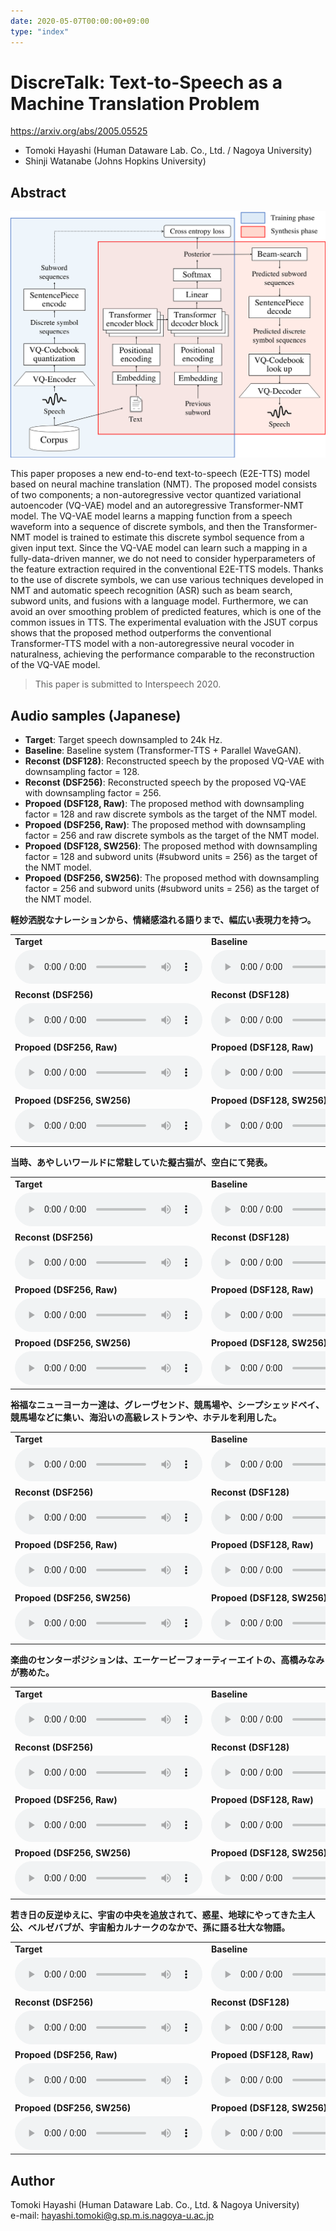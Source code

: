```yaml
---
date: 2020-05-07T00:00:00+09:00
type: "index"
---
```


# DiscreTalk: Text-to-Speech as a Machine Translation Problem

https://arxiv.org/abs/2005.05525

- Tomoki Hayashi (Human Dataware Lab. Co., Ltd. / Nagoya University)
- Shinji Watanabe (Johns Hopkins University)

## Abstract

![](figs/overview.png)

This paper proposes a new end-to-end text-to-speech (E2E-TTS) model based on neural machine translation (NMT).
The proposed model consists of two components; a non-autoregressive vector quantized variational autoencoder (VQ-VAE) model and an autoregressive Transformer-NMT model.
The VQ-VAE model learns a mapping function from a speech waveform into a sequence of discrete symbols, and then the Transformer-NMT model is trained to estimate this discrete symbol sequence from a given input text.
Since the VQ-VAE model can learn such a mapping in a fully-data-driven manner, we do not need to consider hyperparameters of the feature extraction required in the conventional E2E-TTS models.
Thanks to the use of discrete symbols, we can use various techniques developed in NMT and automatic speech recognition (ASR) such as beam search, subword units, and fusions with a language model.
Furthermore, we can avoid an over smoothing problem of predicted features, which is one of the common issues in TTS.
The experimental evaluation with the JSUT corpus shows that the proposed method outperforms the conventional Transformer-TTS model with a non-autoregressive neural vocoder in naturalness, achieving the performance comparable to the reconstruction of the VQ-VAE model.

> This paper is submitted to Interspeech 2020.

## Audio samples (Japanese)

- **Target**: Target speech downsampled to 24k Hz.
- **Baseline**: Baseline system (Transformer-TTS + Parallel WaveGAN).
- **Reconst (DSF128)**: Reconstructed speech by the proposed VQ-VAE with downsampling factor = 128.
- **Reconst (DSF256)**: Reconstructed speech by the proposed VQ-VAE with downsampling factor = 256.
- **Propoed (DSF128, Raw)**: The proposed method with downsampling factor = 128 and raw discrete symbols as the target of the NMT model.
- **Propoed (DSF256, Raw)**: The proposed method with downsampling factor = 256 and raw discrete symbols as the target of the NMT model.
- **Propoed (DSF128, SW256)**: The proposed method with downsampling factor = 128 and subword units (#subword units = 256) as the target of the NMT model.
- **Propoed (DSF256, SW256)**: The proposed method with downsampling factor = 256 and subword units (#subword units = 256) as the target of the NMT model.

**軽妙洒脱なナレーションから、情緒感溢れる語りまで、幅広い表現力を持つ。**

|     |     |
| --- | --- |
| **Target** | **Baseline** |
|<audio controls="" ><source src="wav/jsut/raw/VOICEACTRESS100_011.wav"/></audio>|<audio controls="" ><source src="wav/jsut/baseline/VOICEACTRESS100_011.wav"/></audio>| |
| **Reconst (DSF256)** | **Reconst (DSF128)** |
|<audio controls="" ><source src="wav/jsut/dsf256_reconst/VOICEACTRESS100_011.wav"/></audio>|<audio controls="" ><source src="wav/jsut/dsf128_reconst/VOICEACTRESS100_011.wav"/></audio>|
| **Propoed (DSF256, Raw)** | **Propoed (DSF128, Raw)** |
|<audio controls="" ><source src="wav/jsut/dsf256_char/VOICEACTRESS100_011.wav"/></audio>|<audio controls="" ><source src="wav/jsut/dsf128_char/VOICEACTRESS100_011.wav"/></audio>|
| **Propoed (DSF256, SW256)** | **Propoed (DSF128, SW256)** |
|<audio controls="" ><source src="wav/jsut/dsf256_sw256/VOICEACTRESS100_011.wav"/></audio>|<audio controls="" ><source src="wav/jsut/dsf128_sw256/VOICEACTRESS100_011.wav"/></audio>|

**当時、あやしいワールドに常駐していた擬古猫が、空白にて発表。**

|     |     |
| --- | --- |
| **Target** | **Baseline** |
|<audio controls="" ><source src="wav/jsut/raw/VOICEACTRESS100_053.wav"/></audio>|<audio controls="" ><source src="wav/jsut/baseline/VOICEACTRESS100_053.wav"/></audio>| |
| **Reconst (DSF256)** | **Reconst (DSF128)** |
|<audio controls="" ><source src="wav/jsut/dsf256_reconst/VOICEACTRESS100_053.wav"/></audio>|<audio controls="" ><source src="wav/jsut/dsf128_reconst/VOICEACTRESS100_053.wav"/></audio>|
| **Propoed (DSF256, Raw)** | **Propoed (DSF128, Raw)** |
|<audio controls="" ><source src="wav/jsut/dsf256_char/VOICEACTRESS100_053.wav"/></audio>|<audio controls="" ><source src="wav/jsut/dsf128_char/VOICEACTRESS100_053.wav"/></audio>|
| **Propoed (DSF256, SW256)** | **Propoed (DSF128, SW256)** |
|<audio controls="" ><source src="wav/jsut/dsf256_sw256/VOICEACTRESS100_053.wav"/></audio>|<audio controls="" ><source src="wav/jsut/dsf128_sw256/VOICEACTRESS100_053.wav"/></audio>|

**裕福なニューヨーカー達は、グレーヴセンド、競馬場や、シープシェッドベイ、競馬場などに集い、海沿いの高級レストランや、ホテルを利用した。**

|     |     |
| --- | --- |
| **Target** | **Baseline** |
|<audio controls="" ><source src="wav/jsut/raw/VOICEACTRESS100_054.wav"/></audio>|<audio controls="" ><source src="wav/jsut/baseline/VOICEACTRESS100_054.wav"/></audio>| |
| **Reconst (DSF256)** | **Reconst (DSF128)** |
|<audio controls="" ><source src="wav/jsut/dsf256_reconst/VOICEACTRESS100_054.wav"/></audio>|<audio controls="" ><source src="wav/jsut/dsf128_reconst/VOICEACTRESS100_054.wav"/></audio>|
| **Propoed (DSF256, Raw)** | **Propoed (DSF128, Raw)** |
|<audio controls="" ><source src="wav/jsut/dsf256_char/VOICEACTRESS100_054.wav"/></audio>|<audio controls="" ><source src="wav/jsut/dsf128_char/VOICEACTRESS100_054.wav"/></audio>|
| **Propoed (DSF256, SW256)** | **Propoed (DSF128, SW256)** |
|<audio controls="" ><source src="wav/jsut/dsf256_sw256/VOICEACTRESS100_054.wav"/></audio>|<audio controls="" ><source src="wav/jsut/dsf128_sw256/VOICEACTRESS100_054.wav"/></audio>|


**楽曲のセンターポジションは、エーケービーフォーティーエイトの、高橋みなみが務めた。**

|     |     |
| --- | --- |
| **Target** | **Baseline** |
|<audio controls="" ><source src="wav/jsut/raw/VOICEACTRESS100_075.wav"/></audio>|<audio controls="" ><source src="wav/jsut/baseline/VOICEACTRESS100_075.wav"/></audio>| |
| **Reconst (DSF256)** | **Reconst (DSF128)** |
|<audio controls="" ><source src="wav/jsut/dsf256_reconst/VOICEACTRESS100_075.wav"/></audio>|<audio controls="" ><source src="wav/jsut/dsf128_reconst/VOICEACTRESS100_075.wav"/></audio>|
| **Propoed (DSF256, Raw)** | **Propoed (DSF128, Raw)** |
|<audio controls="" ><source src="wav/jsut/dsf256_char/VOICEACTRESS100_075.wav"/></audio>|<audio controls="" ><source src="wav/jsut/dsf128_char/VOICEACTRESS100_075.wav"/></audio>|
| **Propoed (DSF256, SW256)** | **Propoed (DSF128, SW256)** |
|<audio controls="" ><source src="wav/jsut/dsf256_sw256/VOICEACTRESS100_075.wav"/></audio>|<audio controls="" ><source src="wav/jsut/dsf128_sw256/VOICEACTRESS100_075.wav"/></audio>|

**若き日の反逆ゆえに、宇宙の中央を追放されて、惑星、地球にやってきた主人公、ベルゼバブが、宇宙船カルナークのなかで、孫に語る壮大な物語。**

|     |     |
| --- | --- |
| **Target** | **Baseline** |
|<audio controls="" ><source src="wav/jsut/raw/VOICEACTRESS100_094.wav"/></audio>|<audio controls="" ><source src="wav/jsut/baseline/VOICEACTRESS100_094.wav"/></audio>| |
| **Reconst (DSF256)** | **Reconst (DSF128)** |
|<audio controls="" ><source src="wav/jsut/dsf256_reconst/VOICEACTRESS100_094.wav"/></audio>|<audio controls="" ><source src="wav/jsut/dsf128_reconst/VOICEACTRESS100_094.wav"/></audio>|
| **Propoed (DSF256, Raw)** | **Propoed (DSF128, Raw)** |
|<audio controls="" ><source src="wav/jsut/dsf256_char/VOICEACTRESS100_094.wav"/></audio>|<audio controls="" ><source src="wav/jsut/dsf128_char/VOICEACTRESS100_094.wav"/></audio>|
| **Propoed (DSF256, SW256)** | **Propoed (DSF128, SW256)** |
|<audio controls="" ><source src="wav/jsut/dsf256_sw256/VOICEACTRESS100_094.wav"/></audio>|<audio controls="" ><source src="wav/jsut/dsf128_sw256/VOICEACTRESS100_094.wav"/></audio>|

## Author

Tomoki Hayashi (Human Dataware Lab. Co., Ltd. & Nagoya University)  
e-mail: hayashi.tomoki@g.sp.m.is.nagoya-u.ac.jp
